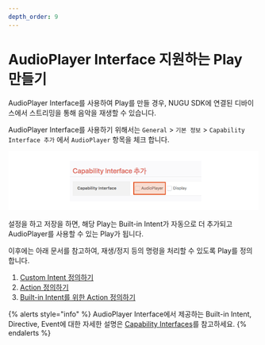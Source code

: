 ```yaml
---
depth_order: 9
---
```


# AudioPlayer Interface 지원하는 Play 만들기

AudioPlayer Interface를 사용하여 Play를 만들 경우, NUGU SDK에 연결된 디바이스에서 스트리밍을 통해 음악을 재생할 수 있습니다.

AudioPlayer Interface를 사용하기 위해서는 `General` > `기본 정보` > `Capability Interface 추가` 에서 `AudioPlayer` 항목을 체크 합니다.

![](assets/images/create-a-play-with-audioplayer-01.png)

설정을 하고 저장을 하면, 해당 Play는 Built-in Intent가 자동으로 더 추가되고 AudioPlayer를 사용할 수 있는 Play가 됩니다.

이후에는 아래 문서를 참고하여, 재생/정지 등의 명령을 처리할 수 있도록 Play를 정의 합니다.

1. [Custom Intent 정의하기](./create-a-play-with-audioplayer/audioplayer-define-custom-intent)
2. [Action 정의하기](./create-a-play-with-audioplayer/audioplayer-define-action)
3. [Built-in Intent를 위한 Action 정의하기](./create-a-play-with-audioplayer/audioplayer-define-built-in-intent)

{% alerts style="info" %}
AudioPlayer Interface에서 제공하는 Built-in Intent, Directive, Event에 대한 자세한 설명은 [Capability Interfaces](use-backend-proxy/capability-interfaces)를 참고하세요.
{% endalerts %}
